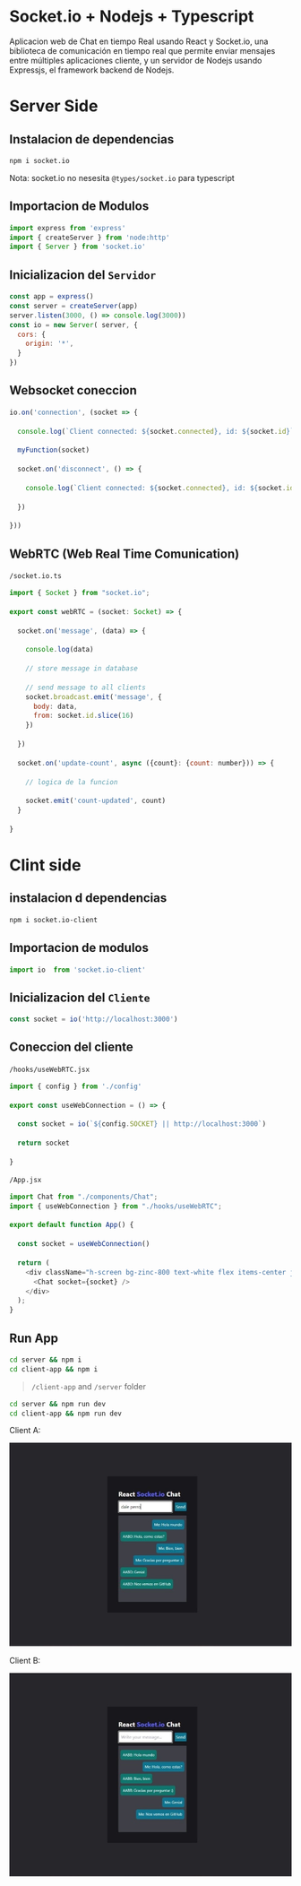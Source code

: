 # Socket.io + Nodejs + Typescript

Aplicacion web de Chat en tiempo Real usando React y Socket.io, una biblioteca de comunicación en tiempo real que permite enviar mensajes entre múltiples aplicaciones cliente, y un servidor de Nodejs usando Expressjs, el framework backend de Nodejs.

# Server Side

## Instalacion de dependencias

```bash
npm i socket.io
```

Nota: socket.io no nesesita `@types/socket.io` para typescript

## Importacion de Modulos

```javascript
import express from 'express'
import { createServer } from 'node:http'
import { Server } from 'socket.io'
```

## Inicializacion del `Servidor`

```javascript
const app = express()
const server = createServer(app)
server.listen(3000, () => console.log(3000))
const io = new Server( server, {
  cors: {
    origin: '*',
  }
})
```

## Websocket coneccion

```javascript
io.on('connection', (socket => {

  console.log(`Client connected: ${socket.connected}, id: ${socket.id}`)
  
  myFunction(socket)
  
  socket.on('disconnect', () => {
    
    console.log(`Client connected: ${socket.connected}, id: ${socket.id}`)
    
  })

}))
```

## WebRTC (Web Real Time Comunication)

`/socket.io.ts`

```javascript
import { Socket } from "socket.io";

export const webRTC = (socket: Socket) => {
  
  socket.on('message', (data) => {
    
    console.log(data)

    // store message in database
    
    // send message to all clients
    socket.broadcast.emit('message', {
      body: data,
      from: socket.id.slice(16)
    })
    
  })

  socket.on('update-count', async ({count}: {count: number})) => {

    // logica de la funcion

    socket.emit('count-updated', count)
  }
  
}
```

# Clint side

## instalacion d dependencias

```bash
npm i socket.io-client
```

## Importacion de modulos

```javascript
import io  from 'socket.io-client'
```

## Inicializacion del `Cliente`

```javascript
const socket = io('http://localhost:3000')

```

## Coneccion del cliente

`/hooks/useWebRTC.jsx`

```javascript
import { config } from './config'

export const useWebConnection = () => {
  
  const socket = io(`${config.SOCKET} || http://localhost:3000`)

  return socket
  
}
```

`/App.jsx`

```javascript
import Chat from "./components/Chat";
import { useWebConnection } from "./hooks/useWebRTC";

export default function App() {

  const socket = useWebConnection()
  
  return (
    <div className="h-screen bg-zinc-800 text-white flex items-center justify-center">
      <Chat socket={socket} />
    </div>
  );
}
```

## Run App

```bash
cd server && npm i
cd client-app && npm i
```

> `/client-app` and `/server` folder

```bash
cd server && npm run dev
cd client-app && npm run dev
```

Client A:

![client-A](/image-1.jpg)

Client B:

![client-B](/image-2.jpg)
